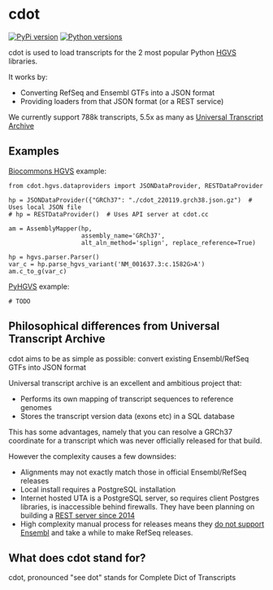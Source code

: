 # cdot

[![PyPi version](https://img.shields.io/pypi/v/cdot.svg)](https://pypi.org/project/cdot/) [![Python versions](https://img.shields.io/pypi/pyversions/cdot.svg)](https://pypi.org/project/cdot/)

cdot is used to load transcripts for the 2 most popular Python [HGVS](http://varnomen.hgvs.org/) libraries.

It works by:

* Converting RefSeq and Ensembl GTFs into a JSON format
* Providing loaders from that JSON format (or a REST service)

We currently support 788k transcripts, 5.5x as many as [Universal Transcript Archive](https://github.com/biocommons/uta/)

## Examples

[Biocommons HGVS](https://github.com/biocommons/hgvs) example:

```
from cdot.hgvs.dataproviders import JSONDataProvider, RESTDataProvider

hp = JSONDataProvider({"GRCh37": "./cdot_220119.grch38.json.gz")  # Uses local JSON file
# hp = RESTDataProvider()  # Uses API server at cdot.cc

am = AssemblyMapper(hp,
                    assembly_name='GRCh37',
                    alt_aln_method='splign', replace_reference=True)

hp = hgvs.parser.Parser()
var_c = hp.parse_hgvs_variant('NM_001637.3:c.1582G>A')
am.c_to_g(var_c)
```

[PyHGVS](https://github.com/counsyl/hgvs) example:

```
# TODO
```

## Philosophical differences from Universal Transcript Archive

cdot aims to be as simple as possible: convert existing Ensembl/RefSeq GTFs into JSON format

Universal transcript archive is an excellent and ambitious project that:

* Performs its own mapping of transcript sequences to reference genomes
* Stores the transcript version data (exons etc) in a SQL database

This has some advantages, namely that you can resolve a GRCh37 coordinate for a transcript which was never officially released for that build.

However the complexity causes a few downsides:

* Alignments may not exactly match those in official Ensembl/RefSeq releases
* Local install requires a PostgreSQL installation
* Internet hosted UTA is a PostgreSQL server, so requires client Postgres libraries, is inaccessible behind firewalls. They have been planning on building a [REST server since 2014](https://github.com/biocommons/uta/issues/164)
* High complexity manual process for releases means they [do not support Ensembl](https://github.com/biocommons/uta/issues/233) and take a while to make RefSeq releases.

## What does cdot stand for?

cdot, pronounced "see dot" stands for Complete Dict of Transcripts

